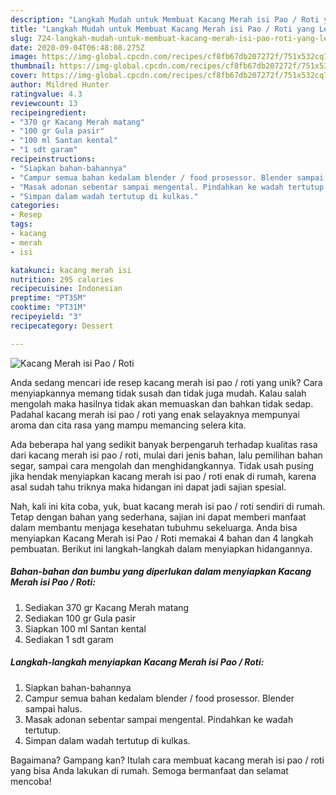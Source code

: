 ```yaml
---
description: "Langkah Mudah untuk Membuat Kacang Merah isi Pao / Roti yang Lezat Sekali"
title: "Langkah Mudah untuk Membuat Kacang Merah isi Pao / Roti yang Lezat Sekali"
slug: 724-langkah-mudah-untuk-membuat-kacang-merah-isi-pao-roti-yang-lezat-sekali
date: 2020-09-04T06:48:08.275Z
image: https://img-global.cpcdn.com/recipes/cf8fb67db207272f/751x532cq70/kacang-merah-isi-pao-roti-foto-resep-utama.jpg
thumbnail: https://img-global.cpcdn.com/recipes/cf8fb67db207272f/751x532cq70/kacang-merah-isi-pao-roti-foto-resep-utama.jpg
cover: https://img-global.cpcdn.com/recipes/cf8fb67db207272f/751x532cq70/kacang-merah-isi-pao-roti-foto-resep-utama.jpg
author: Mildred Hunter
ratingvalue: 4.3
reviewcount: 13
recipeingredient:
- "370 gr Kacang Merah matang"
- "100 gr Gula pasir"
- "100 ml Santan kental"
- "1 sdt garam"
recipeinstructions:
- "Siapkan bahan-bahannya"
- "Campur semua bahan kedalam blender / food prosessor. Blender sampai halus."
- "Masak adonan sebentar sampai mengental. Pindahkan ke wadah tertutup."
- "Simpan dalam wadah tertutup di kulkas."
categories:
- Resep
tags:
- kacang
- merah
- isi

katakunci: kacang merah isi 
nutrition: 295 calories
recipecuisine: Indonesian
preptime: "PT35M"
cooktime: "PT31M"
recipeyield: "3"
recipecategory: Dessert

---
```



![Kacang Merah isi Pao / Roti](https://img-global.cpcdn.com/recipes/cf8fb67db207272f/751x532cq70/kacang-merah-isi-pao-roti-foto-resep-utama.jpg)

Anda sedang mencari ide resep kacang merah isi pao / roti yang unik? Cara menyiapkannya memang tidak susah dan tidak juga mudah. Kalau salah mengolah maka hasilnya tidak akan memuaskan dan bahkan tidak sedap. Padahal kacang merah isi pao / roti yang enak selayaknya mempunyai aroma dan cita rasa yang mampu memancing selera kita.

Ada beberapa hal yang sedikit banyak berpengaruh terhadap kualitas rasa dari kacang merah isi pao / roti, mulai dari jenis bahan, lalu pemilihan bahan segar, sampai cara mengolah dan menghidangkannya. Tidak usah pusing jika hendak menyiapkan kacang merah isi pao / roti enak di rumah, karena asal sudah tahu triknya maka hidangan ini dapat jadi sajian spesial.




Nah, kali ini kita coba, yuk, buat kacang merah isi pao / roti sendiri di rumah. Tetap dengan bahan yang sederhana, sajian ini dapat memberi manfaat dalam membantu menjaga kesehatan tubuhmu sekeluarga. Anda bisa menyiapkan Kacang Merah isi Pao / Roti memakai 4 bahan dan 4 langkah pembuatan. Berikut ini langkah-langkah dalam menyiapkan hidangannya.

<!--inarticleads1-->

##### Bahan-bahan dan bumbu yang diperlukan dalam menyiapkan Kacang Merah isi Pao / Roti:

1. Sediakan 370 gr Kacang Merah matang
1. Sediakan 100 gr Gula pasir
1. Siapkan 100 ml Santan kental
1. Sediakan 1 sdt garam




<!--inarticleads2-->

##### Langkah-langkah menyiapkan Kacang Merah isi Pao / Roti:

1. Siapkan bahan-bahannya
1. Campur semua bahan kedalam blender / food prosessor. Blender sampai halus.
1. Masak adonan sebentar sampai mengental. Pindahkan ke wadah tertutup.
1. Simpan dalam wadah tertutup di kulkas.




Bagaimana? Gampang kan? Itulah cara membuat kacang merah isi pao / roti yang bisa Anda lakukan di rumah. Semoga bermanfaat dan selamat mencoba!
